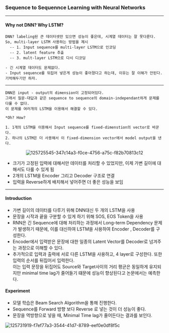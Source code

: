### Sequence to Sequennce Learning with Neural Networks

---

#### Why not DNN? Why LSTM?
               
    DNN? labeling된 큰 데이터셋만 있으면 성능이 좋은데, 시계열 데이터는 잘 못다룬다.
    So, multi-layer LSTM 사용하는 방법을 제시
      -- 1. Input sequence를 multi-layer LSTM으로 인코딩 
      -- 2. latent feature 추출 
      -- 3. mult-layer LSTM으로 다시 디코딩 

    - 긴 시계열 데이터도 문제없다. 
    - Input sequence를 뒤집어 넣은게 성능이 좋아졌다고 하는데, 이유는 잘 이해가 안된다. 기억해두기만 하자. 

---

    DNN은 input - output의 dimension이 고정되어있다.
    그래서 질문-대답과 같은 sequence to sequence의 domain-independant하게 문제를 다룰 수 없다.
    이 문제를 여러개의 LSTM을 이용해서 해결할 수 있다. 
    
    *Oh? How?

    1. 1개의 LSTM을 이용해서 Input sequence를 fixed-dimenstion의 vector로 바꾼다.
    2. 하나의 LSTM은 더 사용해서 이 fixed-dimension vector에서 model output을 낸다.

<div align = center>
  
![125725545-347c14a3-f0ce-4756-a75c-f82b70813c12](https://user-images.githubusercontent.com/59076451/126780457-f6e0b9a8-e8ed-48e2-9ca4-fb013084d2d0.png)

</div>    
    
    


- 크기가 고정된 입력에 대해서만 데이터를 처리할 수 있었지만, 이제 가변 길이에 대해서도 다룰 수 있게 됨
- 2개의 LSTM을 Encoder 그리고 Decoder 구조로 연결 
- 입력을 Reverse하게 배치해서 넣어주면 더 좋은 성능을 보임

---

#### Introduction

- 가변 길이의 데이터를 다루기 위해 DNN대신 두 개의 LSTM을 사용
- 문장을 시작과 끝을 구분할 수 있게 하기 위해 SOS, EOS Token을 사용
- RNN은 긴 Sequence에 대해 처리하는 과정에서 Long-term Dependency 문제가 발생하기 때문에, 이를 대신하여 LSTM을 사용하여 Encoder , Decoder를 구성한다.
- Encoder에서 입력받은 문장에 대한 일종의 Latent Vector를 Decoder로 넘겨주는 과정으로 이해할 수 있다.
- 추가적으로 입력과 출력에 서로 다른 LSTM을 사용하고, 4 layer로 구성한다. 또한 입력의 순서를 뒤집어서 입력한다.<br>이는 입력 문장을 뒤집어도 Source와 Target사이의 거리 평균은 동일하게 유지되지만 minimal time lag가 줄어들기 떄문에 성능이 향상된다고 논문에서는 예측한다.



#### Experiment

- 모델 학습은 Beam Search Algorithm을 통해 진행한다.
- Sequence를 Forward 방향 보다 Reverse 로 넣는 것이 더 성능이 좋다.
- 문장을 역방향으로 넣을 때, Minimal Time lag가 줄어든다는 결과를 보인다.

![125731919-f7ef77a3-3544-41d7-8789-eef0e0df8f5c](https://user-images.githubusercontent.com/59076451/126780451-eb037ad6-ccbe-4b48-85c8-007d17efc236.png)


